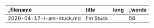 | _filename                | title     | long | _words |
| :----------------------- | :-------- | :--- | :----- |
| 2020-04-17-i-am-stuck.md | I'm Stuck |      | 56     |
